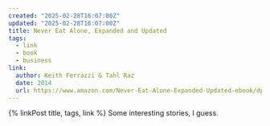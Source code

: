 ```yaml
---
created: "2025-02-28T16:07:00Z"
updated: "2025-02-28T16:07:00Z"
title: Never Eat Alone, Expanded and Updated
tags:
  - link
  - book
  - business
link:
  author: Keith Ferrazzi & Tahl Raz
  date: 2014
  url: https://www.amazon.com/Never-Eat-Alone-Expanded-Updated-ebook/dp/B00H6JBFOS
---
```


{% linkPost title, tags, link %} Some interesting stories, I guess.
